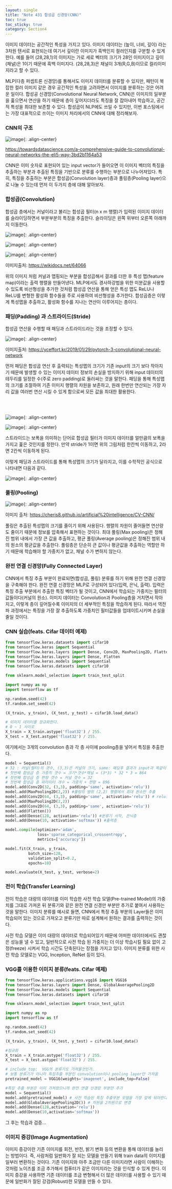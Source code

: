 ```yaml
---
layout: single
title: "Note 431 합성곱 신경망(CNN)"
toc: true
toc_sticky: true
category: Section4
---
```


이미지 데이터는 공간적인 특성을 가지고 있다. 이미지 데이터는 (높이, 너비, 깊이) 라는 3차원 텐서로 표현되는데 여기서 깊이란 이미지가 흑백인지 컬러인지를 구분할 수 있게 한다.
예를 들어 (28,28,1)의 이미지는 가로 세로 벡터의 크기가 28인 이미지이고 깊이(채널)은 1이기 때문에 흑백 이미지다. (28,28,3)은 채널이 3개(R,G,B)이므로 컬리이미지라고 할 수 있다.

MLP(다층 퍼셉트론 신경망)를 통해서도 이미지 데이터를 분류할 수 있지만, 패턴이 복잡한 컬러 이미지 같은 경우 공간적인 특성을 고려하면서 이미지를 분류하는 것은 어려운 일이다. 
합성공 신경망(Convolutional Neural Network, CNN)은 이미지의 일부분을 훑으면서 연산을 하기 때문에 층이 깊어지더라도 특징을 잘 잡아내어 학습하고,
공간적 특성을 최대한 보존할 수 있다. 합성곱이 NLP에도 쓰일 수 있지만, 이번 포스팅에서는 가장 대표적으로 쓰이는 이미지 처리에서의 CNN에 대해 정리해보자.

### CNN의 구조

![image](https://user-images.githubusercontent.com/97672187/167965680-8e1d50d8-af0c-485b-a3d9-583c59c6fe2b.png){: .align-center}

https://towardsdatascience.com/a-comprehensive-guide-to-convolutional-neural-networks-the-eli5-way-3bd2b1164a53

CNN은 이미 숫자로 표현되어 있는 input vector가 들어오면 이 이미지 벡터의 특징을 추출하는 부분과 추출된 특징을 기반으로 분류를 수행하는 부분으로 나누어져있다.
특히, 특징을 추출하는 부분은 합성곱(Convolution layer)층과 풀링층(Pooling layer)으로 나눌 수 있는데 먼저 이 두가지 층에 대해 알아보자.

### 합성곱(Convolution)

합성곱 층에서는 커널이라고 불리는 합성곱 필터(n x m 행렬)가 입력된 이미지 데이터를 슬라이딩하면서 부분부분의 특징을 추출한다. 슬라이딩은 왼쪽 위부터 오른쪽 아래까지 이동한다.

![image](https://user-images.githubusercontent.com/97672187/167966757-2415b79c-8a8a-4181-bd27-64d39fe6d915.png){: .align-center}


![image](https://user-images.githubusercontent.com/97672187/167966764-59c1776a-f72c-4f96-b2ef-ad820caf1f19.png){: .align-center}

![image](https://user-images.githubusercontent.com/97672187/167967049-ec100a88-454d-4044-991f-b289a1d5bdc0.png){: .align-center}


이미지출처: https://wikidocs.net/64066

위의 이미지 처럼 커널과 맵핑되는 부분을 합성곱해서 결과를 더한 후 특성 맵(feature map)이라는 출력 행렬을 만들어낸다. MLP에서도 경사하강법을 위한 미분값을 사용할 수 있도록
비선형성을 추가한 것처럼 합성곱 연산을 통해 얻은 특성 맵도 ReLU나 ReLU를 변형한 활성화 함수들을 주로 사용하여 비선형성을 추가한다. 합성곱층은 이렇게 특성맵을 추출하고,
활성화 함수를 지나는 연산이 이루어지는 층이다.


### 패딩(Padding) 과 스트라이드(Stride)
합성곱 연산을 수행할 때 패딩과 스트라이드라는 것을 조정할 수 있다. 

![image](https://user-images.githubusercontent.com/97672187/167967365-bd8dbb4c-7380-4168-83cc-4f47225f8212.png){: .align-center}

이미지출처: https://yceffort.kr/2019/01/29/pytorch-3-convolutional-neural-network

먼저 패딩은 합성곱 연산 후 출력되는 특성맵의 크기가 기존 input의 크기 보다 작아지기 때문에 발생할 수 있는
이미지 데이터 정보의 손실을 방지하기 위해 input 데이터의 테두리를 일정한 수(주로 zero padding)로 둘러싸는 것을 말한다. 패딩을 통해 특성맵의 크기를 조절하여 기존 이미지 행렬의
차원을 보존하고, 원래 한번만 연산되는 가장 자리 값을 여러번 연산 시킬 수 있게 함으로써 모든 값을 최대한 활용한다.

<br>


<br>

![image](https://user-images.githubusercontent.com/97672187/167967534-eacc57dd-5a9a-4acf-b472-41a7097858c4.png){: .align-center}

![image](https://user-images.githubusercontent.com/97672187/167967549-97d548ab-85b6-4a03-aa92-e0edcaeb1c7d.png){: .align-center}

스트라이드는 보폭을 의미하는 단어로 합성곱 필터가 이미지 데이터를 얼만큼의 보폭을 가지고 훑은 것인지를 정한다. 만약 stride가 1이면 위의 그림처럼 한칸씩 이동하고, 2라면 2칸씩
이동하게 된다.

이렇게 패딩과 스트라이드를 통해 특성맵의 크기가 달라지고, 이를 수학적인 공식으로 나타내면 다음과 같다.

![image](https://user-images.githubusercontent.com/97672187/167967833-0bf2c533-0944-4f22-9a81-75dfef96250a.png){: .align-center}

### 풀링(Pooling)

![image](https://user-images.githubusercontent.com/97672187/167968157-ba133c1c-48fc-41d0-b350-987f0bd8789d.png){: .align-center}

이미지 출처: https://cheris8.github.io/artificial%20intelligence/CV-CNN/

풀링은 추출된 특성맵의 크기를 줄이기 위해 사용된다. 행렬의 차원이 줄어들면 연산량도 줄이기 때문에 정보를 압축해서 표현하는 것이다. 최대 풀링(Max pooling)은 정해진 범위 내에서
가장 큰 값을 추출하고, 평균 풀링(Average pooling)은 정해진 범위 내의 원소의 평균값을 추출한다. 풀링층은 단순히 큰 값이나 평균값을 추출하는 역할만 하기 때문에 학습해야 할 가중치가
없고, 채널 수가 변하지 않는다. 

### 완전 연결 신경망(Fully Connected Layer)
CNN에서 특징 추출 부분이 완료되면(합성곱, 풀링) 분류를 하기 위해 완전 연결 신경망을 구축해야 한다. 완전 연결 신경망은 MLP로 구성되어 있다(입력, 은닉, 출력). 입력은 특징 추출 부분에서
추출한 특징 벡터가 될 것이고, CNN에서 학습되는 가중치는 필터의 값들이다(커널의 원소). 이미지 데이터는 Convolution과 Pooling층을 거치면서 작아지고, 이렇게 층이 깊어질수록
이미지의 더 세부적인 특징을 학습하게 된다. 따라서 역전파 과정에서는 특징을 가장 잘 추출하도록 가중치인 필터값들을 업데이트시키며 손실을 줄일 것이다.

### CNN 실습(feats. Cifar 데이터 예제)

```python
from tensorflow.keras.datasets import cifar10
from tensorflow.keras import Sequential
from tensorflow.keras.layers import Dense, Conv2D, MaxPooling2D, Flatten
from tensorflow.keras.layers import Dense, Flatten
from tensorflow.keras.models import Sequential
from tensorflow.keras.datasets import cifar10

from sklearn.model_selection import train_test_split

import numpy as np
import tensorflow as tf
```

```python
np.random.seed(42)
tf.random.set_seed(42)
```

```python
(X_train, y_train), (X_test, y_test) = cifar10.load_data()
```

```python
# 이미지 데이터를 정규화한다.
# 0 ~ 1 사이로
X_train = X_train.astype('float32') / 255.
X_test = X_test.astype('float32') / 255.
```


여기에서는 3개의 convolution 층과 각 층 사이에 pooling층을 넣어서 특징을 추출한다.

```python
model = Sequential()
# 32 : 커널(필터)의 갯수, (3,3)은 커널의 크기, same: 패딩후 결과가 input과 똑같이 유지되도록
# 첫번째 합성곱 층 가중치 갯수 = 크기*갯수*채널 = (3*3) * 32 * 3 = 864
# 첫번째 합성곱 층 편향 갯수 = 커널 갯수 = 32
# 첫번째 합성곱 층 파라미터 개수 = 가중치 + 편향 = 896
model.add(Conv2D(32, (3,3), padding='same', activation='relu'))
model.add(MaxPooling2D(2,2)) #풀링의 범위 (2,2) 행렬에서 최대 원소만 추출
model.add(Conv2D(64, (3,3), padding='same', activation='relu')) # relu를 지나며 비선형성 추가
model.add(MaxPooling2D(2,2))
model.add(Conv2D(64, (3,3), padding='same', activation='relu'))
model.add(Flatten())
model.add(Dense(128, activation='relu')) #분류기 시작, 은닉층
model.add(Dense(10, activation='softmax')) #출력층
```

```python
model.compile(optimizer='adam',
              loss='sparse_categorical_crossentropy',
              metrics=['accuracy'])
```

```python
model.fit(X_train, y_train,
          batch_size=128,
          validation_split=0.2,
          epochs=10)
```

```python
model.evaluate(X_test, y_test, verbose=2)
```

### 전이 학습(Transfer Learning)
전이 학습은 대량의 데이터를 이미 학습한 사전 학습 모델(Pre-trained Model)의 가중치를 그대로 가져온 뒤 분류기와 같은 완전 연결 신경만 부분만 추가로 붙여서 사용하는 것을 말한다.
이미지 분류를 예시로 들면, CNN에서 특징 추출 부분의 Layer들은 이미 학습되어 있는 것으로 가져오고 분류기만 따로 설계해서 원하는 결과를 출력하는 것이다. 

사전 학습 모델은 이미 대량의 데이터로 학습되어있기 때문에 어떠한 데이터에서도 괜찮은 성능을 낼 수 있고, 일반적으로 사전 학습 된 가중치는 더 이상 학습시킬 필요 없이 고정(freeze)
시켜서 학습 시간도 단축된다는 장점을 가지고 있다. 이미지 분류를 위한 사전 학습 모델로는 VGG, Inception, ReNet 등이 있다.

### VGG를 이용한 이미지 분류(feats. Cifar 예제)

```python
from tensorflow.keras.applications.vgg16 import VGG16
from tensorflow.keras.layers import Dense, GlobalAveragePooling2D
from tensorflow.keras.models import Sequential
from tensorflow.keras.datasets import cifar10

from sklearn.model_selection import train_test_split

import numpy as np
import tensorflow as tf
```

```python
np.random.seed(42)
tf.random.set_seed(42)

(X_train, y_train), (X_test, y_test) = cifar10.load_data()

#정규화
X_train = X_train.astype('float32') / 255.
X_test = X_test.astype('float32') / 255.
```

```python
# include_top:  VGG의 분류기도 가져올것인가.
# 보통 분류기가 아니라 특징추출 부분인 convolution이나 pooling layer만 가져옴
pretrained_model = VGG16(weights='imagenet', include_top=False)
```

```python
#특징 추출 부분은 이미 가져왔으니까 완전 연결 신경망 부분만 추가
model = Sequential()
model.add(pretrained_model) # 사전 학습된 특징 추출부분 모델을 가장 앞에 둬야한다.
model.add(GlobalAveragePooling2D()) # 차원을 2차원으로 변경
model.add(Dense(128,activation='relu'))
model.add(Dense(10,activation='softmax'))
```

그 후는 학습과 검증...

### 이미지 증강(Image Augmentation)
이미지 증강이란 기존 이미지를 회전, 반전, 밝기 변화 등의 변환을 통해 데이터를 늘리는 방법이다. 즉, 사람처럼 일반화가 잘 되는 모델을 만들기 위해 train data의 이미지를 일부러 변환하는 것이다. 
기존 이미지와 아주 조금만 다른 이미지라면 사람이 이해하는 것처럼 노이즈를 조금 추가해서 컴퓨터가 같은 이미지라는 것을 인식할 수 있게 한다. 이미지 증강을 사용하면 기존 데이터를
조금 변형해서 더 많은 데이터를 사용할 수 있기 때문에 일반화가 잘된 강검(Robust)한 모델을 만들 수 있다.




